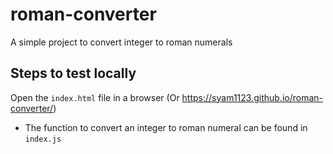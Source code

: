 # roman-converter
A simple project to convert integer to roman numerals 

## Steps to test locally

Open the `index.html` file in a browser (Or https://syam1123.github.io/roman-converter/)

- The function to convert an integer to roman numeral can be found in `index.js`
